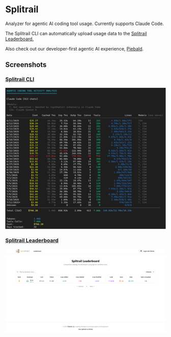 # Splitrail

Analyzer for agentic AI coding tool usage.  Currently supports Claude Code.

The Splitrail CLI can automatically upload usage data to the [Splitrail Leaderboard.](https://splitrail.dev/leaderboard)

Also check out our developer-first agentic AI experience, [Piebald](https://piebald.ai/).

## Screenshots

### [Splitrail CLI](https://splitrail.dev)
<img width="750" alt="Screenshot of the Splitrail CLI" src="./screenshots/cli.png" />

### [Splitrail Leaderboard](https://splitrail.dev/leaderboard)
<img width="750" alt="Screenshot of the Splitrail Leaderboard" src="./screenshots/leaderboard.png" />
